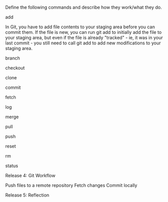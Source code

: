 Define the following commands and describe how they work/what they do.

add

In Git, you have to add file contents to your staging area before you can commit them. If the file is new, you can run git add to initially add the file to your staging area, but even if the file is already "tracked" - ie, it was in your last commit - you still need to call git add to add new modifications to your staging area.

branch



checkout

clone

commit

fetch

log

merge

pull

push

reset

rm

status

Release 4: Git Workflow

Push files to a remote repository
Fetch changes
Commit locally

Release 5: Reflection